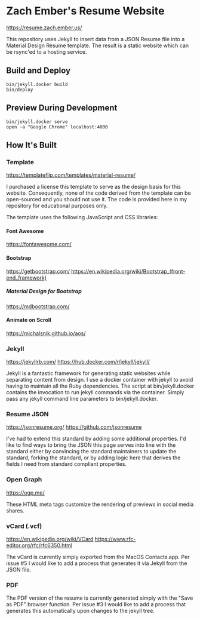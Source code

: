 # Zach Ember's Resume Website

https://resume.zach.ember.us/

This repository uses Jekyll to insert data from a JSON Resume file
into a Material Design Resume template. The result is a static website
which can be rsync'ed to a hosting service.

## Build and Deploy
```
bin/jekyll.docker build
bin/deploy
```

## Preview During Development
```
bin/jekyll.docker serve
open -a "Google Chrome" localhost:4000
```

## How It's Built

### Template

https://templateflip.com/templates/material-resume/

I purchased a license this template to serve as the design basis for
this website. Consequently, none of the code derived from the template
can be open-sourced and you should not use it. The code is provided
here in my repository for educational purposes only.

The template uses the following JavaScript and CSS libraries: 

#### Font Awesome

https://fontawesome.com/

#### Bootstrap

https://getbootstrap.com/
https://en.wikipedia.org/wiki/Bootstrap_(front-end_framework)

##### Material Design for Bootstrap

https://mdbootstrap.com/

#### Animate on Scroll

https://michalsnik.github.io/aos/

### Jekyll

https://jekyllrb.com/
https://hub.docker.com/r/jekyll/jekyll/

Jekyll is a fantastic framework for generating static websites while
separating content from design. I use a docker container with jekyll
to avoid having to maintain all the Ruby dependencies. The script at
bin/jekyll.docker contains the invocation to run jekyll commands via
the container. Simply pass any jekyll command line parameters to
bin/jekyll.docker.

### Resume JSON

https://jsonresume.org/
https://github.com/jsonresume

I've had to extend this standard by adding some additional
properties. I'd like to find ways to bring the JSON this page serves
into line with the standard either by convincing the standard
maintainers to update the standard, forking the standard, or by adding
logic here that derives the fields I need from standard compliant
properties.

### Open Graph

https://ogp.me/

These HTML meta tags customize the rendering of previews in social media shares. 

### vCard (.vcf)

https://en.wikipedia.org/wiki/VCard
https://www.rfc-editor.org/rfc/rfc6350.html

The vCard is currently simply exported from the MacOS
Contacts.app. Per issue #5 I would like to add a process that
generates it via Jekyll from the JSON file.

### PDF

The PDF version of the resume is currently generated simply with the
"Save as PDF" browser function. Per issue #3 I would like to add a
process that generates this automatically upon changes to the jekyll
tree.



